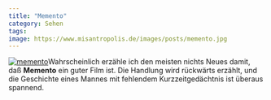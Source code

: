 ```yaml
---
title: "Memento"
category: Sehen
tags: 
image: https://www.misantropolis.de/images/posts/memento.jpg
---
```


[![](http://www.misantropolis.de/wp-content/uploads/2008/04/memento.jpg "memento")](http://www.misantropolis.de/wp-content/uploads/2008/04/memento.jpg)Wahrscheinlich erzähle ich den meisten nichts Neues damit, daß **Memento** ein guter Film ist. Die Handlung wird rückwärts erzählt, und die Geschichte eines Mannes mit fehlendem Kurzzeitgedächtnis ist überaus spannend.